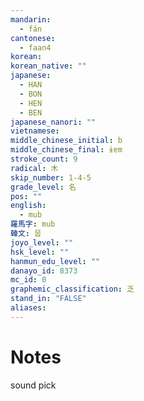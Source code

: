 ```yaml
---
mandarin:
  - fán
cantonese:
  - faan4
korean:
korean_native: ""
japanese:
  - HAN
  - BON
  - HEN
  - BEN
japanese_nanori: ""
vietnamese:
middle_chinese_initial: b
middle_chinese_final: ɨɐm
stroke_count: 9
radical: 木
skip_number: 1-4-5
grade_level: 名
pos: ""
english:
  - mub
羅馬字: mub
韓文: 뭅
joyo_level: ""
hsk_level: ""
hanmun_edu_level: ""
danayo_id: 8373
mc_id: 0
graphemic_classification: 乏
stand_in: "FALSE"
aliases:
---
```


# Notes
sound pick
